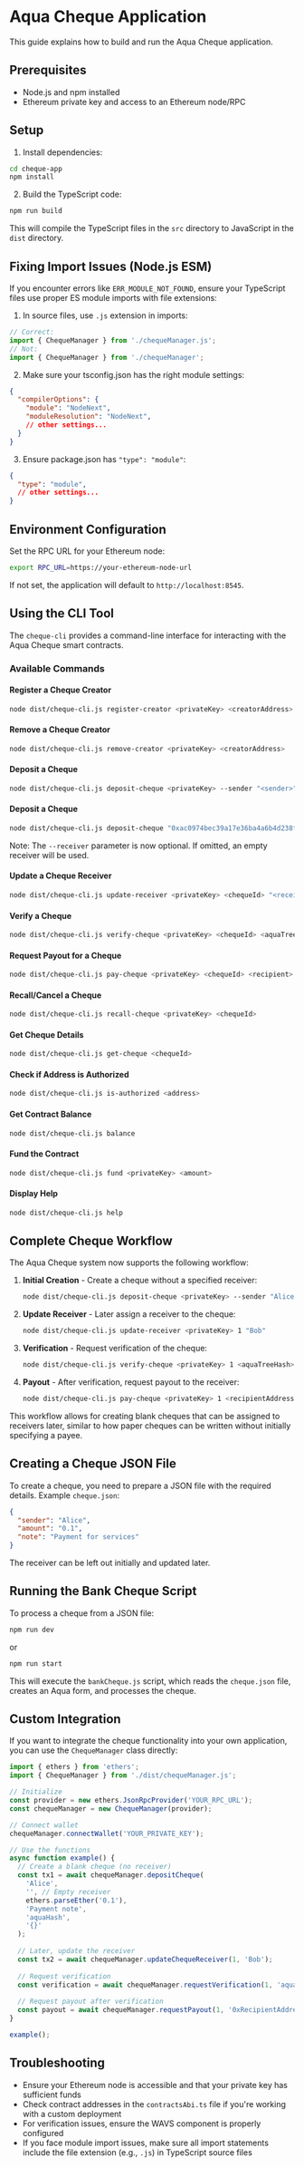 # Aqua Cheque Application

This guide explains how to build and run the Aqua Cheque application.

## Prerequisites

- Node.js and npm installed
- Ethereum private key and access to an Ethereum node/RPC

## Setup

1. Install dependencies:
```bash
cd cheque-app
npm install
```

2. Build the TypeScript code:
```bash
npm run build
```

This will compile the TypeScript files in the `src` directory to JavaScript in the `dist` directory.

## Fixing Import Issues (Node.js ESM)

If you encounter errors like `ERR_MODULE_NOT_FOUND`, ensure your TypeScript files use proper ES module imports with file extensions:

1. In source files, use `.js` extension in imports:
```typescript
// Correct:
import { ChequeManager } from './chequeManager.js';
// Not:
import { ChequeManager } from './chequeManager';
```

2. Make sure your tsconfig.json has the right module settings:
```json
{
  "compilerOptions": {
    "module": "NodeNext",
    "moduleResolution": "NodeNext",
    // other settings...
  }
}
```

3. Ensure package.json has `"type": "module"`:
```json
{
  "type": "module",
  // other settings...
}
```

## Environment Configuration

Set the RPC URL for your Ethereum node:

```bash
export RPC_URL=https://your-ethereum-node-url
```

If not set, the application will default to `http://localhost:8545`.

## Using the CLI Tool

The `cheque-cli` provides a command-line interface for interacting with the Aqua Cheque smart contracts.
 
### Available Commands

#### Register a Cheque Creator
```bash
node dist/cheque-cli.js register-creator <privateKey> <creatorAddress>
```

#### Remove a Cheque Creator
```bash
node dist/cheque-cli.js remove-creator <privateKey> <creatorAddress>
```

#### Deposit a Cheque
```bash
node dist/cheque-cli.js deposit-cheque <privateKey> --sender "<sender>" --amount <amount> --note "<note>" --aqua "<aquaHash>" --form "{}" [--receiver "<receiver>"]
```

#### Deposit a Cheque
```bash
node dist/cheque-cli.js deposit-cheque "0xac0974bec39a17e36ba4a6b4d238ff944bacb478cbed5efcae784d7bf4f2ff80" --sender "0xf39Fd6e51aad88F6F4ce6aB8827279cffFb92266" --amount 10 --note "Some note" --aqua "<aquaHash>" --form "{}"
```

Note: The `--receiver` parameter is now optional. If omitted, an empty receiver will be used.

#### Update a Cheque Receiver
```bash
node dist/cheque-cli.js update-receiver <privateKey> <chequeId> "<receiver>"
```

#### Verify a Cheque
```bash
node dist/cheque-cli.js verify-cheque <privateKey> <chequeId> <aquaTreeHash> <formRevisionHash>
```

#### Request Payout for a Cheque
```bash
node dist/cheque-cli.js pay-cheque <privateKey> <chequeId> <recipient>
```

#### Recall/Cancel a Cheque
```bash
node dist/cheque-cli.js recall-cheque <privateKey> <chequeId>
```

#### Get Cheque Details
```bash
node dist/cheque-cli.js get-cheque <chequeId>
```

#### Check if Address is Authorized
```bash
node dist/cheque-cli.js is-authorized <address>
```

#### Get Contract Balance
```bash
node dist/cheque-cli.js balance
```

#### Fund the Contract
```bash
node dist/cheque-cli.js fund <privateKey> <amount>
```

#### Display Help
```bash
node dist/cheque-cli.js help
```

## Complete Cheque Workflow

The Aqua Cheque system now supports the following workflow:

1. **Initial Creation** - Create a cheque without a specified receiver:
   ```bash
   node dist/cheque-cli.js deposit-cheque <privateKey> --sender "Alice" --amount 0.1 --note "Payment for services" --aqua "0x789...fed" --form "{}"
   ```

2. **Update Receiver** - Later assign a receiver to the cheque:
   ```bash
   node dist/cheque-cli.js update-receiver <privateKey> 1 "Bob"
   ```

3. **Verification** - Request verification of the cheque:
   ```bash
   node dist/cheque-cli.js verify-cheque <privateKey> 1 <aquaTreeHash> <formRevisionHash>
   ```

4. **Payout** - After verification, request payout to the receiver:
   ```bash
   node dist/cheque-cli.js pay-cheque <privateKey> 1 <recipientAddress>
   ```

This workflow allows for creating blank cheques that can be assigned to receivers later, similar to how paper cheques can be written without initially specifying a payee.

## Creating a Cheque JSON File

To create a cheque, you need to prepare a JSON file with the required details. Example `cheque.json`:

```json
{
  "sender": "Alice",
  "amount": "0.1",
  "note": "Payment for services"
}
```

The receiver can be left out initially and updated later.

## Running the Bank Cheque Script

To process a cheque from a JSON file:

```bash
npm run dev
```
or
```bash
npm run start
```

This will execute the `bankCheque.js` script, which reads the `cheque.json` file, creates an Aqua form, and processes the cheque.

## Custom Integration

If you want to integrate the cheque functionality into your own application, you can use the `ChequeManager` class directly:

```javascript
import { ethers } from 'ethers';
import { ChequeManager } from './dist/chequeManager.js';

// Initialize
const provider = new ethers.JsonRpcProvider('YOUR_RPC_URL');
const chequeManager = new ChequeManager(provider);

// Connect wallet
chequeManager.connectWallet('YOUR_PRIVATE_KEY');

// Use the functions
async function example() {
  // Create a blank cheque (no receiver)
  const tx1 = await chequeManager.depositCheque(
    'Alice',
    '', // Empty receiver
    ethers.parseEther('0.1'),
    'Payment note',
    'aquaHash',
    '{}'
  );
  
  // Later, update the receiver
  const tx2 = await chequeManager.updateChequeReceiver(1, 'Bob');
  
  // Request verification
  const verification = await chequeManager.requestVerification(1, 'aquaTreeHash', 'formRevisionHash');
  
  // Request payout after verification
  const payout = await chequeManager.requestPayout(1, '0xRecipientAddress');
}

example();
```

## Troubleshooting

- Ensure your Ethereum node is accessible and that your private key has sufficient funds
- Check contract addresses in the `contractsAbi.ts` file if you're working with a custom deployment
- For verification issues, ensure the WAVS component is properly configured
- If you face module import issues, make sure all import statements include the file extension (e.g., `.js`) in TypeScript source files 